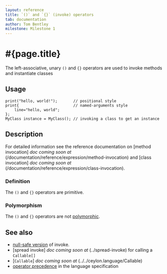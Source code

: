 ```yaml
---
layout: reference
title: `()` and `{}` (invoke) operators
tab: documentation
author: Tom Bentley
milestone: Milestone 1
---
```


# #{page.title}

The left-associative, unary `()` and `{}` operators are used to invoke methods
and instantiate classes

## Usage

    print("hello, world!");       // positional style
    print{                        // named-arguments style
        line="hello, world";
    };
    MyClass instance = MyClass(); // invoking a class to get an instance

## Description

For detailed information see the reference documentation on 
[method invocation] _doc coming soon at_ (/documentation/reference/expression/method-invocation) and 
[class invocation] _doc coming soon at_ (/documentation/reference/expression/class-invocation).

### Definition

The `()` and `{}` operators are primitive.

### Polymorphism

The `()` and `{}` operators are not [polymorphic](/documentation/reference/operator/operator-polymorphism). 

## See also

* [null-safe version](../nullsafe-invoke) of invoke.
* [spread invoke] _doc coming soon at_ (../spread-invoke) for calling a `Callable[]`
* [`Callable`] _doc coming soon at_ (../../ceylon.language/Callable)
* [operator precedence](#{site.urls.spec}#operatorprecedence) in the 
  language specification

